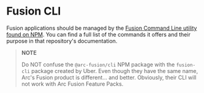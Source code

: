# Fusion CLI

Fusion applications should be managed by the [Fusion Command Line utility found on NPM](https://www.npmjs.com/package/@arc-fusion/cli). You can find a full list of the commands it offers and their purpose in that repository's documentation.

> **NOTE**
>
> Do NOT confuse the `@arc-fusion/cli` NPM package with the `fusion-cli` package created by Uber. Even though they have the same name, Arc's Fusion product is different... and better. Obviously, their CLI will not work with Arc Fusion Feature Packs.
